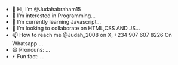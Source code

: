 - 👋 Hi, I’m @Judahabraham15
- 👀 I’m interested in Programming...
- 🌱 I’m currently learning Javascript...
- 💞️ I’m looking to collaborate on HTML,CSS AND JS...
- 📫 How to reach me @Judah_2008 on X, +234 907 607 8226 On Whatsapp ...
- 😄 Pronouns: ...
- ⚡ Fun fact: ...

<!---
Judahabraham15/Judahabraham15 is a ✨ special ✨ repository because its `README.md` (this file) appears on your GitHub profile.
You can click the Preview link to take a look at your changes.
--->
